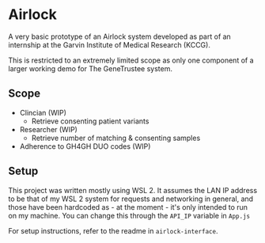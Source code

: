 # Airlock

A very basic prototype of an Airlock system developed as part of an internship at the Garvin Institute of Medical Research (KCCG).

This is restricted to an extremely limited scope as only one component of a larger working demo for The GeneTrustee system.

## Scope

- Clincian (WIP)
  - Retrieve consenting patient variants
- Researcher (WIP)
  - Retrieve number of matching & consenting samples
- Adherence to GH4GH DUO codes (WIP)

## Setup

This project was written mostly using WSL 2. It assumes the LAN IP address to be that of my WSL 2 system for requests and networking in general, and those have been hardcoded as - at the moment - it's only intended to run on my machine. You can change this through the `API_IP` variable in `App.js`

For setup instructions, refer to the readme in `airlock-interface`.
